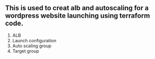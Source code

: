 ## This is used to creat alb and autoscaling for a wordpress website launching using terraform code.

 1. ALB
 2. Launch configuration
 3. Auto scaling group
 4. Target group
